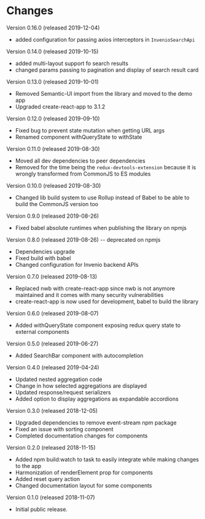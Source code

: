 # Changes

Version 0.16.0 (released 2019-12-04)
* added configuration for passing axios interceptors in `InvenioSearchApi`

Version 0.14.0 (released 2019-10-15)
* added multi-layout support fo search results
* changed params passing to pagination and display of search result card

Version 0.13.0 (released 2019-10-01)
* Removed Semantic-UI import from the library and moved to the demo app
* Upgraded create-react-app to 3.1.2

Version 0.12.0 (released 2019-09-10)
* Fixed bug to prevent state mutation when getting URL args
* Renamed component withQueryState to withState

Version 0.11.0 (released 2019-08-30)
* Moved all dev dependencies to peer dependencies
* Removed for the time being the `redux-devtools-extension` because it is wrongly transformed from CommonJS to ES modules

Version 0.10.0 (released 2019-08-30)
* Changed lib build system to use Rollup instead of Babel to be able to build the CommonJS version too

Version 0.9.0 (released 2019-08-26)
* Fixed babel absolute runtimes when publishing the library on npmjs

Version 0.8.0 (released 2019-08-26) -- deprecated on npmjs
* Dependencies upgrade
* Fixed build with babel
* Changed configuration for Invenio backend APIs

Version 0.7.0 (released 2019-08-13)
* Replaced nwb with create-react-app since nwb is not anymore maintained and it comes with many security vulnerabilities
* create-react-app is now used for development, babel to build the library

Version 0.6.0 (released 2019-08-07)
* Added withQueryState component exposing redux query state to external components

Version 0.5.0 (released 2019-06-27)
* Added SearchBar component with autocompletion

Version 0.4.0 (released 2019-04-24)
* Updated nested aggregation code
* Change in how selected aggregations are displayed
* Updated response/request serializers
* Added option to display aggregations as expandable accordions

Version 0.3.0 (released 2018-12-05)

* Upgraded dependencies to remove event-stream npm package
* Fixed an issue with sorting component
* Completed documentation changes for components

Version 0.2.0 (released 2018-11-15)

* Added npm build:watch to task to easily integrate while making changes to the app
* Harmonization of renderElement prop for components
* Added reset query action
* Changed documentation layout for some components

Version 0.1.0 (released 2018-11-07)

* Initial public release.
